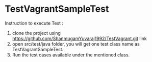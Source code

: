 # TestVagrantSampleTest

Instruction to execute Test :

1. clone the project using https://github.com/ShanmugamYuvaraj1992/TestVagrant.git link
2. open src/test/java folder, you will get one test class name as TestVagrantSampleTest.
3. Run the test cases available under the mentioned class.